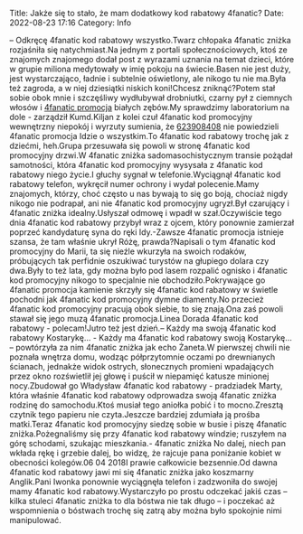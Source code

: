 Title: Jakże się to stało, że mam dodatkowy kod rabatowy 4fanatic?
Date: 2022-08-23 17:16
Category: Info

– Odkręcę 4fanatic kod rabatowy wszystko.Twarz chłopaka 4fanatic zniżka rozjaśniła się natychmiast.Na jednym z portali społecznościowych, ktoś ze znajomych znajomego dodał post z wyrazami uznania na temat dzieci, które w grupie miliona medytowały w imię pokoju na świecie.Basen nie jest duży, jest wystarczająco, ładnie i subtelnie oświetlony, ale nikogo tu nie ma.Była też zagroda, a w niej dziesiątki niskich koni!Chcesz zniknąć?Potem stał sobie obok mnie i szczęśliwy wydłubywał drobniutki, czarny pył z ciemnych włosów i [4fanatic promocja](https://promki.pl/kody-rabatowe/4fanatic) białych zębów.My sprawdzimy laboratorium na dole - zarządził Kumd.Kiljan z kolei czuł 4fanatic kod promocyjny wewnętrzny niepokój i wyrzuty sumienia, że [623908408](https://telinfo.co/pl/numer/623908408/) nie powiedzieli 4fanatic promocja Idzie o wszystkim.To 4fanatic kod rabatowy trochę jak z dziećmi, heh.Grupa przesuwała się powoli w stronę 4fanatic kod promocyjny drzwi.W 4fanatic zniżka sadomasochistycznym transie pożądał samotności, która 4fanatic kod promocyjny wysysała z 4fanatic kod rabatowy niego życie.I głuchy sygnał w telefonie.Wyciągnął 4fanatic kod rabatowy telefon, wykręcił numer ochrony i wydał polecenie.Mamy znajomych, którzy, choć często u nas bywają to się go boją, chociaż nigdy nikogo nie podrapał, ani nie 4fanatic kod promocyjny ugryzł.Był czarujący i 4fanatic zniżka idealny.Usłyszał odmowę i wpadł w szał.Oczywiście tego dnia 4fanatic kod rabatowy przybył wraz z ojcem, który ponownie zamierzał poprzeć kandydaturę syna do ręki Idy.-Zawsze 4fanatic promocja istnieje szansa, że tam właśnie ukrył Różę, prawda?Napisali o tym 4fanatic kod promocyjny do Marii, ta się nieźle wkurzyła na swoich rodaków, próbujących tak perfidnie oszukiwać turystów na głupiego dolara czy dwa.Były to też lata, gdy można było pod lasem rozpalić ognisko i 4fanatic kod promocyjny nikogo to specjalnie nie obchodziło.Pokrywające go 4fanatic promocja kamienie skrzyły się 4fanatic kod rabatowy w świetle pochodni jak 4fanatic kod promocyjny dymne diamenty.No przecież 4fanatic kod promocyjny pracują obok siebie, to się znają.Ona zaś powoli stawał się jego muzą 4fanatic promocja.Linea Dorada 4fanatic kod rabatowy - polecam!Jutro też jest dzień.– Każdy ma swoją 4fanatic kod rabatowy Kostarykę… - Każdy ma 4fanatic kod rabatowy swoją Kostarykę… – powtórzyła za nim 4fanatic zniżka jak echo Żaneta.W pierwszej chwili nie poznała wnętrza domu, wodząc półprzytomnie oczami po drewnianych ścianach, jednakże widok ostrych, słonecznych promieni wpadających przez okno rozświetlił jej głowę i puścił w niepamięć katusze minionej nocy.Zbudował go Władysław 4fanatic kod rabatowy - pradziadek Marty, która właśnie 4fanatic kod rabatowy odprowadza swoją 4fanatic zniżka rodzinę do samochodu.Ktoś musiał tego aniołka pobić i to mocno.Zresztą czytnik tego papieru nie czyta.Jeszcze bardziej zdumiała ją prośba matki.Teraz 4fanatic kod promocyjny siedzę sobie w busie i piszę 4fanatic zniżka.Pożegnaliśmy się przy 4fanatic kod rabatowy windzie; ruszyłem na górę schodami, szukając mieszkania.- 4fanatic zniżka No dalej, niech pan wkłada rękę i grzebie dalej, bo widzę, że rajcuje pana poniżanie kobiet w obecności kolegów.06 04 2018I prawie całkowicie bezsennie.Od dawna 4fanatic kod rabatowy jawi mi się 4fanatic zniżka jako koszmarny Anglik.Pani Iwonka ponownie wyciągnęła telefon i zadzwoniła do swojej mamy 4fanatic kod rabatowy.Wystarczyło po prostu odczekać jakiś czas – kilka stuleci 4fanatic zniżka to dla bóstwa nie tak długo – i poczekać aż wspomnienia o bóstwach trochę się zatrą aby można było spokojnie nimi manipulować.
